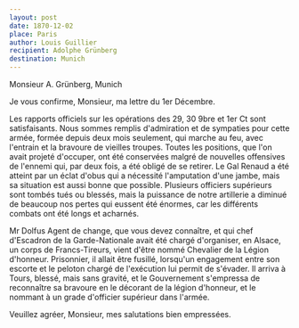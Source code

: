 ```yaml
---
layout: post
date: 1870-12-02
place: Paris
author: Louis Guillier
recipient: Adolphe Grünberg
destination: Munich
---
```


Monsieur A. Grünberg, Munich


Je vous confirme, Monsieur, ma lettre du 1er Décembre.

Les rapports officiels sur les opérations des 29, 30 9bre et 1er Ct sont
satisfaisants.
Nous sommes remplis d'admiration et de sympaties pour cette armée, formée
depuis deux mois seulement, qui marche au feu, avec l'entrain et la bravoure de
vieilles troupes.
Toutes les positions, que l'on avait projeté d'occuper, ont été conservées
malgré de nouvelles offensives de l'ennemi qui, par deux fois, a été obligé de
se retirer.
Le Gal Renaud a été atteint par un éclat d'obus qui a nécessité l'amputation
d'une jambe, mais sa situation est aussi bonne que possible. Plusieurs
officiers supérieurs sont tombés tués ou blessés, mais la puissance de notre
artillerie a diminué de beaucoup nos pertes qui eussent été énormes, car les
différents combats ont été longs et acharnés.

Mr Dolfus Agent de change, que vous devez connaître, et qui chef d'Escadron de
la Garde-Nationale avait été chargé d'organiser, en Alsace, un corps de
Francs-Tireurs, vient d'être nommé Chevalier de la Légion d'honneur.
Prisonnier, il allait être fusillé, lorsqu'un engagement entre son escorte et
le peloton chargé de l'exécution lui permit de s'évader.
Il arriva à Tours, blessé, mais sans gravité, et le Gouvernement s'empressa de
reconnaître sa bravoure en le décorant de la légion d'honneur, et le nommant
à un grade d'officier supérieur dans l'armée.

Veuillez agréer, Monsieur, mes salutations bien empressées.
